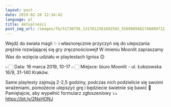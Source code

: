 ```yaml
---
layout: post
date: 2019-02-26 12:34:42
language: pl
title: Aktualności
post_img_url: /images/fb/51730756_1317812361692593_5569985662746099712_o.jpg
---
```


Wejdź do świata magii ✨ i własnoręcznie przyczyń się do ulepszania prężnie rozwijającej się gry zręcznościowej❗
W imieniu Moonlit zapraszamy Was do wzięcia udziału w playtestach Ignisa 😊

👉🏻 Data: 16 marca 2019, 10-17
👉🏻 Miejsce: biuro Moonlit - ul. Łobzowska 16/9, 31-140 Kraków.

Same playtesty zajmują 2-2,5 godziny, podczas nich podzielicie się swoimi wrażeniami, pomożecie ulepszyć grę i będziecie świetnie się bawić 🔮
Pamiętajcie, aby wypełnić formularz zgłoszeniowy ⤵⤵
https://bit.ly/2NsHONJ